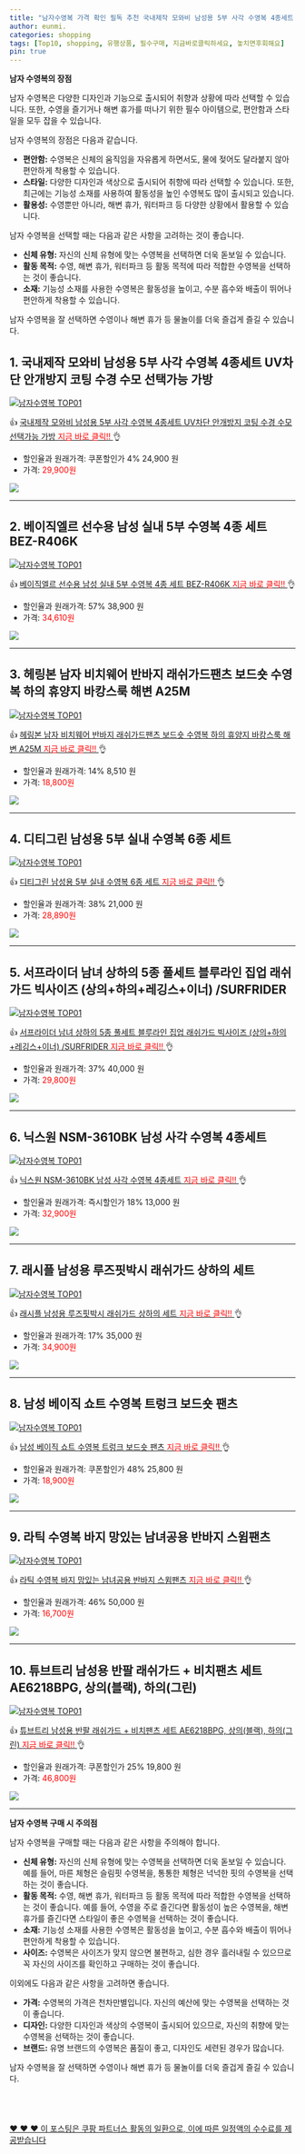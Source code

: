 ```yaml
---
title: "남자수영복 가격 확인 필독 추천 국내제작 모와비 남성용 5부 사각 수영복 4종세트 UV차단 안개방지 코팅 수경 수모 선택가능 가방 비교 장점 구매가이드"
author: eunmi.
categories: shopping
tags: [Top10, shopping, 유행상품, 필수구매, 지금바로클릭하세요, 놓치면후회해요]
pin: true
---
```

**남자 수영복의 장점**

남자 수영복은 다양한 디자인과 기능으로 출시되어 취향과 상황에 따라 선택할 수 있습니다. 또한, 수영을 즐기거나 해변 휴가를 떠나기 위한 필수 아이템으로, 편안함과 스타일을 모두 잡을 수 있습니다.

남자 수영복의 장점은 다음과 같습니다.

* **편안함:** 수영복은 신체의 움직임을 자유롭게 하면서도, 물에 젖어도 달라붙지 않아 편안하게 착용할 수 있습니다.
* **스타일:** 다양한 디자인과 색상으로 출시되어 취향에 따라 선택할 수 있습니다. 또한, 최근에는 기능성 소재를 사용하여 활동성을 높인 수영복도 많이 출시되고 있습니다.
* **활용성:** 수영뿐만 아니라, 해변 휴가, 워터파크 등 다양한 상황에서 활용할 수 있습니다.

남자 수영복을 선택할 때는 다음과 같은 사항을 고려하는 것이 좋습니다.

* **신체 유형:** 자신의 신체 유형에 맞는 수영복을 선택하면 더욱 돋보일 수 있습니다.
* **활동 목적:** 수영, 해변 휴가, 워터파크 등 활동 목적에 따라 적합한 수영복을 선택하는 것이 좋습니다.
* **소재:** 기능성 소재를 사용한 수영복은 활동성을 높이고, 수분 흡수와 배출이 뛰어나 편안하게 착용할 수 있습니다.

남자 수영복을 잘 선택하면 수영이나 해변 휴가 등 물놀이를 더욱 즐겁게 즐길 수 있습니다.

   

## 1. 국내제작 모와비 남성용 5부 사각 수영복 4종세트 UV차단 안개방지 코팅 수경 수모 선택가능 가방

[![남자수영복 TOP01](https://thumbnail10.coupangcdn.com/thumbnails/remote/230x230ex/image/vendor_inventory/ee8a/e1419799329450eb21a97cd14ed8d68b72173905d65dd5fdc2fb06f20d92.jpg)](https://link.coupang.com/re/AFFSDP?lptag=AF3617701&subid=GithubCoopas&pageKey=5803413778&traceid=V0-153&itemId=9960910697&vendorItemId=77244046842)


👍 [국내제작 모와비 남성용 5부 사각 수영복 4종세트 UV차단 안개방지 코팅 수경 수모 선택가능 가방 <font color=red> 지금 바로 클릭!! </font> ](https://link.coupang.com/re/AFFSDP?lptag=AF3617701&subid=GithubCoopas&pageKey=5803413778&traceid=V0-153&itemId=9960910697&vendorItemId=77244046842) 👌 


- 할인율과 원래가격: 쿠폰할인가 4%  24,900   원
- 가격: <span style='color:red'>29,900원</span>

[![](/discount_price.png)](https://link.coupang.com/re/AFFSDP?lptag=AF3617701&subid=GithubCoopas&pageKey=5803413778&traceid=V0-153&itemId=9960910697&vendorItemId=77244046842)

---


   

## 2. 베이직엘르 선수용 남성 실내 5부 수영복 4종 세트 BEZ-R406K

[![남자수영복 TOP01](https://thumbnail10.coupangcdn.com/thumbnails/remote/230x230ex/image/retail/images/2018/11/06/18/1/4b2f7366-a018-4f68-badb-5f6e7889c161.jpg)](https://link.coupang.com/re/AFFSDP?lptag=AF3617701&subid=GithubCoopas&pageKey=153717501&traceid=V0-153&itemId=443347052&vendorItemId=4098581977)


👍 [베이직엘르 선수용 남성 실내 5부 수영복 4종 세트 BEZ-R406K <font color=red> 지금 바로 클릭!! </font> ](https://link.coupang.com/re/AFFSDP?lptag=AF3617701&subid=GithubCoopas&pageKey=153717501&traceid=V0-153&itemId=443347052&vendorItemId=4098581977) 👌 


- 할인율과 원래가격: 57%  38,900   원
- 가격: <span style='color:red'>34,610원</span>

[![](/discount_price.png)](https://link.coupang.com/re/AFFSDP?lptag=AF3617701&subid=GithubCoopas&pageKey=153717501&traceid=V0-153&itemId=443347052&vendorItemId=4098581977)

---


   

## 3. 헤링본 남자 비치웨어 반바지 래쉬가드팬츠 보드숏 수영복 하의 휴양지 바캉스룩 해변 A25M

[![남자수영복 TOP01](https://thumbnail7.coupangcdn.com/thumbnails/remote/230x230ex/image/vendor_inventory/c952/d7074c9a568a45b49182161806c0a6dda4e4626e5156d3a3fa1b8988870c.jpg)](https://link.coupang.com/re/AFFSDP?lptag=AF3617701&subid=GithubCoopas&pageKey=1846867941&traceid=V0-153&itemId=3139515018&vendorItemId=71127153495)


👍 [헤링본 남자 비치웨어 반바지 래쉬가드팬츠 보드숏 수영복 하의 휴양지 바캉스룩 해변 A25M <font color=red> 지금 바로 클릭!! </font> ](https://link.coupang.com/re/AFFSDP?lptag=AF3617701&subid=GithubCoopas&pageKey=1846867941&traceid=V0-153&itemId=3139515018&vendorItemId=71127153495) 👌 


- 할인율과 원래가격: 14%  8,510   원
- 가격: <span style='color:red'>18,800원</span>

[![](/discount_price.png)](https://link.coupang.com/re/AFFSDP?lptag=AF3617701&subid=GithubCoopas&pageKey=1846867941&traceid=V0-153&itemId=3139515018&vendorItemId=71127153495)

---


   

## 4. 디티그린 남성용 5부 실내 수영복 6종 세트

[![남자수영복 TOP01](https://thumbnail6.coupangcdn.com/thumbnails/remote/230x230ex/image/vendor_inventory/d55b/1014021d3761c69a8087ab5ede256e31b46071eb66a9b5b405658eb1e89d.jpg)](https://link.coupang.com/re/AFFSDP?lptag=AF3617701&subid=GithubCoopas&pageKey=7279543835&traceid=V0-153&itemId=18582445222&vendorItemId=85924671732)


👍 [디티그린 남성용 5부 실내 수영복 6종 세트 <font color=red> 지금 바로 클릭!! </font> ](https://link.coupang.com/re/AFFSDP?lptag=AF3617701&subid=GithubCoopas&pageKey=7279543835&traceid=V0-153&itemId=18582445222&vendorItemId=85924671732) 👌 


- 할인율과 원래가격: 38%  21,000   원
- 가격: <span style='color:red'>28,890원</span>

[![](/discount_price.png)](https://link.coupang.com/re/AFFSDP?lptag=AF3617701&subid=GithubCoopas&pageKey=7279543835&traceid=V0-153&itemId=18582445222&vendorItemId=85924671732)

---


   

## 5. 서프라이더 남녀 상하의 5종 풀세트 블루라인 집업 래쉬가드 빅사이즈 (상의+하의+레깅스+이너) /SURFRIDER

[![남자수영복 TOP01](https://thumbnail9.coupangcdn.com/thumbnails/remote/230x230ex/image/vendor_inventory/f571/3eebdfdf0f910e0b4bd480bd551049edc8d048400d9ea3c25945520fb193.jpg)](https://link.coupang.com/re/AFFSDP?lptag=AF3617701&subid=GithubCoopas&pageKey=7219727768&traceid=V0-153&itemId=18292211143&vendorItemId=85437892063)


👍 [서프라이더 남녀 상하의 5종 풀세트 블루라인 집업 래쉬가드 빅사이즈 (상의+하의+레깅스+이너) /SURFRIDER <font color=red> 지금 바로 클릭!! </font> ](https://link.coupang.com/re/AFFSDP?lptag=AF3617701&subid=GithubCoopas&pageKey=7219727768&traceid=V0-153&itemId=18292211143&vendorItemId=85437892063) 👌 


- 할인율과 원래가격: 37%  40,000   원
- 가격: <span style='color:red'>29,800원</span>

[![](/discount_price.png)](https://link.coupang.com/re/AFFSDP?lptag=AF3617701&subid=GithubCoopas&pageKey=7219727768&traceid=V0-153&itemId=18292211143&vendorItemId=85437892063)

---


   

## 6. 닉스원 NSM-3610BK 남성 사각 수영복 4종세트

[![남자수영복 TOP01](https://thumbnail10.coupangcdn.com/thumbnails/remote/230x230ex/image/vendor_inventory/412c/8c28de0b7fc3a4bc17f4dd14a72e84a51011b8a301321de206b1695b8d02.jpg)](https://link.coupang.com/re/AFFSDP?lptag=AF3617701&subid=GithubCoopas&pageKey=13974888&traceid=V0-153&itemId=57856930&vendorItemId=3090723161)


👍 [닉스원 NSM-3610BK 남성 사각 수영복 4종세트 <font color=red> 지금 바로 클릭!! </font> ](https://link.coupang.com/re/AFFSDP?lptag=AF3617701&subid=GithubCoopas&pageKey=13974888&traceid=V0-153&itemId=57856930&vendorItemId=3090723161) 👌 


- 할인율과 원래가격: 즉시할인가 18%  13,000   원
- 가격: <span style='color:red'>32,900원</span>

[![](/discount_price.png)](https://link.coupang.com/re/AFFSDP?lptag=AF3617701&subid=GithubCoopas&pageKey=13974888&traceid=V0-153&itemId=57856930&vendorItemId=3090723161)

---


   

## 7. 래시플 남성용 루즈핏박시 래쉬가드 상하의 세트

[![남자수영복 TOP01](https://thumbnail9.coupangcdn.com/thumbnails/remote/230x230ex/image/retail/images/548942759154118-e2a8f875-c15a-4d95-92b4-321d4ba31e02.jpg)](https://link.coupang.com/re/AFFSDP?lptag=AF3617701&subid=GithubCoopas&pageKey=235727619&traceid=V0-153&itemId=747967893&vendorItemId=4888497748)


👍 [래시플 남성용 루즈핏박시 래쉬가드 상하의 세트 <font color=red> 지금 바로 클릭!! </font> ](https://link.coupang.com/re/AFFSDP?lptag=AF3617701&subid=GithubCoopas&pageKey=235727619&traceid=V0-153&itemId=747967893&vendorItemId=4888497748) 👌 


- 할인율과 원래가격: 17%  35,000   원
- 가격: <span style='color:red'>34,900원</span>

[![](/discount_price.png)](https://link.coupang.com/re/AFFSDP?lptag=AF3617701&subid=GithubCoopas&pageKey=235727619&traceid=V0-153&itemId=747967893&vendorItemId=4888497748)

---


   

## 8. 남성 베이직 쇼트 수영복 트렁크 보드숏 팬츠

[![남자수영복 TOP01](https://thumbnail10.coupangcdn.com/thumbnails/remote/230x230ex/image/vendor_inventory/cc2c/b21e43a5a61719d331997d2fa918c15b2ac718358f115846f2a8ad8981e9.png)](https://link.coupang.com/re/AFFSDP?lptag=AF3617701&subid=GithubCoopas&pageKey=7284491652&traceid=V0-153&itemId=18604889328&vendorItemId=85740827224)


👍 [남성 베이직 쇼트 수영복 트렁크 보드숏 팬츠 <font color=red> 지금 바로 클릭!! </font> ](https://link.coupang.com/re/AFFSDP?lptag=AF3617701&subid=GithubCoopas&pageKey=7284491652&traceid=V0-153&itemId=18604889328&vendorItemId=85740827224) 👌 


- 할인율과 원래가격: 쿠폰할인가 48%  25,800   원
- 가격: <span style='color:red'>18,900원</span>

[![](/discount_price.png)](https://link.coupang.com/re/AFFSDP?lptag=AF3617701&subid=GithubCoopas&pageKey=7284491652&traceid=V0-153&itemId=18604889328&vendorItemId=85740827224)

---


   

## 9. 라틱 수영복 바지 망있는 남녀공용 반바지 스윔팬츠

[![남자수영복 TOP01](https://thumbnail6.coupangcdn.com/thumbnails/remote/230x230ex/image/vendor_inventory/03a3/82e01bf3c864dc1dc88a1eabb1f9acb3b49b21b263142e6d1ba5b31b651b.jpg)](https://link.coupang.com/re/AFFSDP?lptag=AF3617701&subid=GithubCoopas&pageKey=7180634898&traceid=V0-153&itemId=18109583966&vendorItemId=85427456001)


👍 [라틱 수영복 바지 망있는 남녀공용 반바지 스윔팬츠 <font color=red> 지금 바로 클릭!! </font> ](https://link.coupang.com/re/AFFSDP?lptag=AF3617701&subid=GithubCoopas&pageKey=7180634898&traceid=V0-153&itemId=18109583966&vendorItemId=85427456001) 👌 


- 할인율과 원래가격: 46%  50,000   원
- 가격: <span style='color:red'>16,700원</span>

[![](/discount_price.png)](https://link.coupang.com/re/AFFSDP?lptag=AF3617701&subid=GithubCoopas&pageKey=7180634898&traceid=V0-153&itemId=18109583966&vendorItemId=85427456001)

---


   

## 10. 튜브트리 남성용 반팔 래쉬가드 + 비치팬츠 세트 AE6218BPG, 상의(블랙), 하의(그린)

[![남자수영복 TOP01](https://thumbnail10.coupangcdn.com/thumbnails/remote/230x230ex/image/retail/images/3143229603543118-086b56fd-c5bb-4433-a66e-d4674046c3a7.jpg)](https://link.coupang.com/re/AFFSDP?lptag=AF3617701&subid=GithubCoopas&pageKey=1731039588&traceid=V0-153&itemId=3419143991&vendorItemId=71405713732)


👍 [튜브트리 남성용 반팔 래쉬가드 + 비치팬츠 세트 AE6218BPG, 상의(블랙), 하의(그린) <font color=red> 지금 바로 클릭!! </font> ](https://link.coupang.com/re/AFFSDP?lptag=AF3617701&subid=GithubCoopas&pageKey=1731039588&traceid=V0-153&itemId=3419143991&vendorItemId=71405713732) 👌 


- 할인율과 원래가격: 쿠폰할인가 25%  19,800   원
- 가격: <span style='color:red'>46,800원</span>

[![](/discount_price.png)](https://link.coupang.com/re/AFFSDP?lptag=AF3617701&subid=GithubCoopas&pageKey=1731039588&traceid=V0-153&itemId=3419143991&vendorItemId=71405713732)

---
**남자 수영복 구매 시 주의점**

남자 수영복을 구매할 때는 다음과 같은 사항을 주의해야 합니다.

* **신체 유형:** 자신의 신체 유형에 맞는 수영복을 선택하면 더욱 돋보일 수 있습니다. 예를 들어, 마른 체형은 슬림핏 수영복을, 통통한 체형은 넉넉한 핏의 수영복을 선택하는 것이 좋습니다.
* **활동 목적:** 수영, 해변 휴가, 워터파크 등 활동 목적에 따라 적합한 수영복을 선택하는 것이 좋습니다. 예를 들어, 수영을 주로 즐긴다면 활동성이 높은 수영복을, 해변 휴가를 즐긴다면 스타일이 좋은 수영복을 선택하는 것이 좋습니다.
* **소재:** 기능성 소재를 사용한 수영복은 활동성을 높이고, 수분 흡수와 배출이 뛰어나 편안하게 착용할 수 있습니다.
* **사이즈:** 수영복은 사이즈가 맞지 않으면 불편하고, 심한 경우 흘러내릴 수 있으므로 꼭 자신의 사이즈를 확인하고 구매하는 것이 좋습니다.

이외에도 다음과 같은 사항을 고려하면 좋습니다.

* **가격:** 수영복의 가격은 천차만별입니다. 자신의 예산에 맞는 수영복을 선택하는 것이 좋습니다.
* **디자인:** 다양한 디자인과 색상의 수영복이 출시되어 있으므로, 자신의 취향에 맞는 수영복을 선택하는 것이 좋습니다.
* **브랜드:** 유명 브랜드의 수영복은 품질이 좋고, 디자인도 세련된 경우가 많습니다.

남자 수영복을 잘 선택하면 수영이나 해변 휴가 등 물놀이를 더욱 즐겁게 즐길 수 있습니다.<br><br><br><br><br> [ ❤ ❤ ❤ 이 포스팅은 쿠팡 파트너스 활동의 일환으로, 이에 따른 일정액의 수수료를 제공받습니다](https://link.coupang.com/a/bcEFyh)